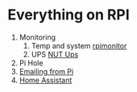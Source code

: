 # Everything on RPI


1. Monitoring
   1. Temp and system [rpimonitor](rpimonitor.md)
   2. UPS [NUT Ups](NUT_UPS.md)
2. Pi Hole
3. [Emailing from Pi](Email.md)
4. [Home Assistant](home_assistant.md)

